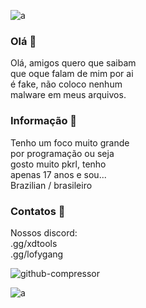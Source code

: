 ![a](https://github.com/martexdd/martexdd/assets/143229353/cf831ace-dee3-41d3-a5d3-a02501b71e91)


### Olá 👋
Olá, amigos quero que saibam <br>
que oque falam de mim por ai <br>
é fake, não coloco nenhum <br>
malware em meus arquivos.


### Informação 🎈
Tenho um foco muito grande <br>
por programação ou seja <br>
gosto muito pkrl, tenho <br>
apenas 17 anos e sou... <br>
Brazilian / brasileiro

### Contatos 👥
Nossos discord:
<br>
.gg/xdtools
<br>
.gg/lofygang

![github-compressor](https://github.com/martexdd/martexdd/assets/143229353/561a3c97-5d21-4db7-94b9-2e56d45316d2)

![a](https://github.com/martexdd/martexdd/assets/143229353/cf831ace-dee3-41d3-a5d3-a02501b71e91)


<!--
**martexdd/martexdd** is a ✨ _special_ ✨ repository because its `README.md` (this file) appears on your GitHub profile.

Here are some ideas to get you started:

- 🔭 I’m currently working on ...
- 🌱 I’m currently learning ...
- 👯 I’m looking to collaborate on ...
- 🤔 I’m looking for help with ...
- 💬 Ask me about ...
- 📫 How to reach me: ...
- 😄 Pronouns: ...
- ⚡ Fun fact: ...
-->
